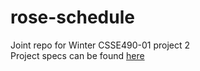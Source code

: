 # rose-schedule  
Joint repo for Winter CSSE490-01 project 2  
Project specs can be found [here](www.rose-hulman.edu/class/csse/csse490WebServicesDev/201620/Assignments/Labs/lab2.html)

